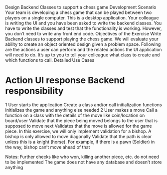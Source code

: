 Design Backend Classes to support a chess game
Development Scenario
Your team is developing a chess game that can be played between two players on a single computer. This is a desktop application. Your colleague is writing the UI and you have been asked to write the backend classes. You have to write the classes and test that the functionality is working. However, you don’t need to write any front end code.
Objectives of the Exercise
Write Backend classes to support playing the chess game. We will evaluate your ability to create an object oriented design given a problem space. 
Following are the actions a user can perform and the related actions the UI application will need to do. It’s up to you to tell your colleague what class to create and which functions to call.
Detailed Use Cases
#	Action	UI response	Backend responsibility
1	User starts the application	Create a class and/or call initialization functions	Initializes the game and anything else needed
2	User makes a move	Call a function on a class with the details of the move like coin/location on board/user	Validate that the piece being moved belongs to the user that is supposed to move next
Validates that the move is allowed for the game piece. In this exercise, we will only implement validation for a bishop. A bishop is only allowed to move diagonally
Validate that the path is clear unless this is a knight (horse). For example, if there is a pawn (Soldier) in the way, bishop can’t move ahead of that

Notes: 
Further checks like who won, killing another piece, etc. do not need to be implemented 
The game does not have any database and doesn’t store anything
